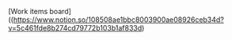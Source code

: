 [Work items board]((https://www.notion.so/108508ae1bbc8003900ae08926ceb34d?v=5c461fde8b274cd79772b103b1af833d)
